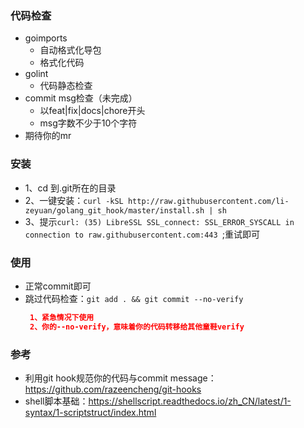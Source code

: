 ### 代码检查
- goimports
  - 自动格式化导包
  - 格式化代码
- golint
  - 代码静态检查
- commit msg检查（未完成）
  - 以feat|fix|docs|chore开头
  - msg字数不少于10个字符
- 期待你的mr

### 安装
- 1、cd 到.git所在的目录
- 2、一键安装：`curl -kSL http://raw.githubusercontent.com/li-zeyuan/golang_git_hook/master/install.sh | sh`
- 3、提示`curl: (35) LibreSSL SSL_connect: SSL_ERROR_SYSCALL in connection to raw.githubusercontent.com:443 `;重试即可

### 使用
- 正常commit即可
- 跳过代码检查：`git add . && git commit --no-verify`
    ```json
     1、紧急情况下使用
     2、你的--no-verify，意味着你的代码转移给其他童鞋verify
  
### 参考
- 利用git hook规范你的代码与commit message：https://github.com/razeencheng/git-hooks
- shell脚本基础：https://shellscript.readthedocs.io/zh_CN/latest/1-syntax/1-scriptstruct/index.html